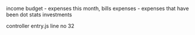 income
budget - expenses this month, bills
expenses - expenses that have been dot
stats
investments

controller entry.js line no 32